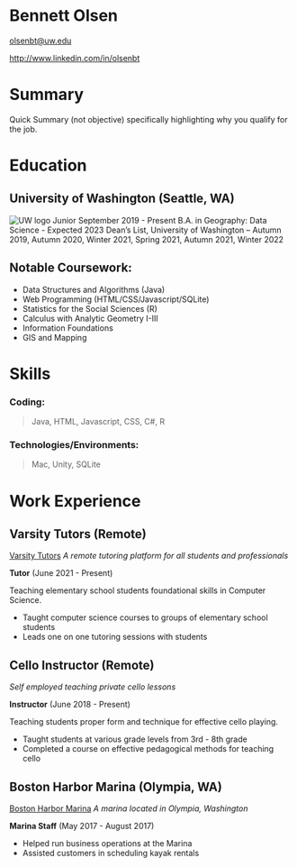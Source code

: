 # Bennett Olsen

olsenbt@uw.edu

http://www.linkedin.com/in/olsenbt

# Summary

Quick Summary (not objective) specifically highlighting why you qualify for the job.

# Education
## University of Washington (Seattle, WA)
![UW logo](/assets/w-logo.png)
Junior          September 2019 - Present
B.A. in Geography: Data Science - Expected 2023
Dean’s List, University of Washington – Autumn 2019, Autumn 2020, Winter 2021, Spring 2021, Autumn 2021, Winter 2022

## Notable Coursework:

 - Data Structures and Algorithms (Java)
 - Web Programming (HTML/CSS/Javascript/SQLite) 
 - Statistics for the Social Sciences (R) 
 - Calculus with Analytic Geometry I-III
 - Information Foundations 
 - GIS and Mapping

# Skills
### Coding:
> Java, HTML, Javascript, CSS, C#, R
### Technologies/Environments: 
> Mac, Unity, SQLite

## 
# Work Experience


## Varsity Tutors (Remote)
[Varsity Tutors] *A remote tutoring platform for all students and professionals*

**Tutor** (June 2021 - Present)

Teaching elementary school students foundational skills in Computer Science.

- Taught computer science courses to groups of elementary school students
- Leads one on one tutoring sessions with students

## Cello Instructor (Remote)
*Self employed teaching private cello lessons*

**Instructor** (June 2018 - Present)

Teaching students proper form and technique for effective cello playing.

- Taught students at various grade levels from 3rd - 8th grade
- Completed a course on effective pedagogical methods for teaching cello

## Boston Harbor Marina (Olympia, WA)
[Boston Harbor Marina] *A marina located in Olympia, Washington*

**Marina Staff** (May 2017 - August 2017)

- Helped run business operations at the Marina
- Assisted customers in scheduling kayak rentals

[Varsity Tutors]: https://www.varsitytutors.com/
[Boston Harbor Marina]: https://www.bostonharbormarina.com/